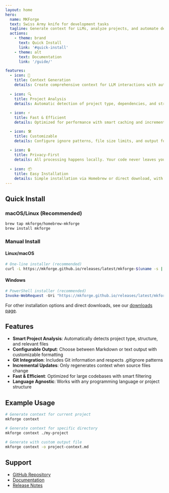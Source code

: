 ```yaml
---
layout: home
hero:
  name: MKForge
  text: Swiss Army knife for development tasks
  tagline: Generate context for LLMs, analyze projects, and automate development workflows
  actions:
    - theme: brand
      text: Quick Install
      link: '#quick-install'
    - theme: alt
      text: Documentation
      link: '/guide/'

features:
  - icon: 🔄
    title: Context Generation
    details: Create comprehensive context for LLM interactions with automatic project analysis and smart content processing.
    
  - icon: 🔍
    title: Project Analysis
    details: Automatic detection of project type, dependencies, and structure with intelligent file filtering.
    
  - icon: ⚡
    title: Fast & Efficient
    details: Optimized for performance with smart caching and incremental updates for large codebases.

  - icon: 🛠️
    title: Customizable
    details: Configure ignore patterns, file size limits, and output formats to match your workflow.
    
  - icon: 🔒
    title: Privacy-First
    details: All processing happens locally. Your code never leaves your machine.
    
  - icon: 📦
    title: Easy Installation
    details: Simple installation via Homebrew or direct download, with automatic updates.
---
```


## Quick Install

### macOS/Linux (Recommended)
```bash
brew tap mkforge/homebrew-mkforge
brew install mkforge
```

### Manual Install

#### Linux/macOS
```bash
# One-line installer (recommended)
curl -L https://mkforge.github.io/releases/latest/mkforge-$(uname -s | tr '[:upper:]' '[:lower:]')-$(uname -m | sed 's/x86_64/amd64/;s/aarch64/arm64/') -o mkforge && chmod +x mkforge && sudo mv mkforge /usr/local/bin/
```

#### Windows
```powershell
# PowerShell installer (recommended)
Invoke-WebRequest -Uri "https://mkforge.github.io/releases/latest/mkforge-windows-amd64.exe" -OutFile "mkforge.exe"
```

For other installation options and direct downloads, see our [downloads page](/downloads).

## Features

- **Smart Project Analysis**: Automatically detects project type, structure, and relevant files
- **Configurable Output**: Choose between Markdown or text output with customizable formatting
- **Git Integration**: Includes Git information and respects .gitignore patterns
- **Incremental Updates**: Only regenerates context when source files change
- **Fast & Efficient**: Optimized for large codebases with smart filtering
- **Language Agnostic**: Works with any programming language or project structure

## Example Usage

```bash
# Generate context for current project
mkforge context

# Generate context for specific directory
mkforge context ./my-project

# Generate with custom output file
mkforge context -o project-context.md
```

## Support

- [GitHub Repository](https://github.com/mkforge/mkforge)
- [Documentation](/guide/)
- [Release Notes](/guide/changelog)

<style>
:root {
  --vp-home-hero-name-color: transparent;
  --vp-home-hero-name-background: -webkit-linear-gradient(120deg, #0047ab 30%, #4169e1);
  --vp-c-brand: #0047ab;
  --vp-c-brand-dark: #003380;
}
</style>
